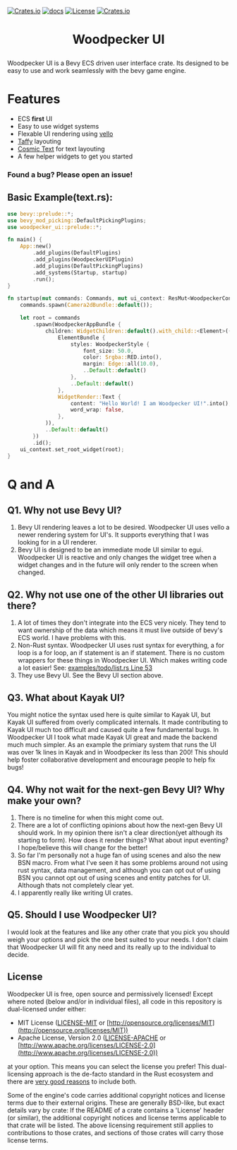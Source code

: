 [![Crates.io](https://img.shields.io/crates/v/woodpecker_ui)](https://crates.io/crates/woodpecker_ui)
[![docs](https://docs.rs/woodpecker_ui/badge.svg)](https://docs.rs/woodpecker_ui/)
[![License](https://img.shields.io/badge/license-MIT%2FApache-blue.svg)](https://github.com/StarArawn/woodpecker_ui#license)
[![Crates.io](https://img.shields.io/crates/d/woodpecker_ui)](https://crates.io/crates/woodpecker_ui)

<h1>
    <p align="center">
    Woodpecker UI
    <p>
</h1>

Woodpecker UI is a Bevy ECS driven user interface crate. Its designed to be easy to use and work seamlessly with the bevy game engine.

# Features
  - ECS **first** UI
  - Easy to use widget systems
  - Flexable UI rendering using [vello](https://github.com/linebender/bevy_vello)
  - [Taffy](https://github.com/DioxusLabs/taffy) layouting
  - [Cosmic Text](https://github.com/pop-os/cosmic-text) for text layouting
  - A few helper widgets to get you started

### Found a bug? Please open an issue!

## Basic Example(text.rs):
```rust
use bevy::prelude::*;
use bevy_mod_picking::DefaultPickingPlugins;
use woodpecker_ui::prelude::*;

fn main() {
    App::new()
        .add_plugins(DefaultPlugins)
        .add_plugins(WoodpeckerUIPlugin)
        .add_plugins(DefaultPickingPlugins)
        .add_systems(Startup, startup)
        .run();
}

fn startup(mut commands: Commands, mut ui_context: ResMut<WoodpeckerContext>) {
    commands.spawn(Camera2dBundle::default());

    let root = commands
        .spawn(WoodpeckerAppBundle {
            children: WidgetChildren::default().with_child::<Element>((
                ElementBundle {
                    styles: WoodpeckerStyle {
                        font_size: 50.0,
                        color: Srgba::RED.into(),
                        margin: Edge::all(10.0),
                        ..Default::default()
                    },
                    ..Default::default()
                },
                WidgetRender::Text {
                    content: "Hello World! I am Woodpecker UI!".into(),
                    word_wrap: false,
                },
            )),
            ..Default::default()
        })
        .id();
    ui_context.set_root_widget(root);
}
```

# Q and A

## Q1. Why not use Bevy UI?
  1. Bevy UI rendering leaves a lot to be desired. Woodpecker UI uses vello a newer rendering system for UI's. It supports everything that I was looking for in a UI renderer.
  2. Bevy UI is designed to be an immediate mode UI similar to egui. Woodpecker UI is reactive and only changes the widget tree when a widget changes and in the future will only render to the screen when changed.

## Q2. Why not use one of the other UI libraries out there?
  1. A lot of times they don't integrate into the ECS very nicely. They tend to want ownership of the data which means it must live outside of bevy's ECS world. I have problems with this.
  2. Non-Rust syntax. Woodpecker UI uses rust syntax for everything, a for loop is a for loop, an if statement is an if statement. There is no custom wrappers for these things in Woodpecker UI. Which makes writing code a lot easier! See: [examples/todo/list.rs Line 53](https://github.com/StarArawn/woodpecker_ui/tree/main/examples/todo/list.rs#L53)
  3. They use Bevy UI. See the Bevy UI section above.

## Q3. What about Kayak UI?
You might notice the syntax used here is quite similar to Kayak UI, but Kayak UI suffered from overly complicated internals. It made contributing to Kayak UI much too difficult and caused quite a few fundamental bugs. In Woodpecker UI I took what made Kayak UI great and made the backend much much simpler. As an example the primiary system that runs the UI was over 1k lines in Kayak and in Woodpecker its less than 200! This should help foster collaborative development and encourage people to help fix bugs!

## Q4. Why not wait for the next-gen Bevy UI? Why make your own?
  1. There is no timeline for when this might come out.
  2. There are a lot of conflicting opinions about how the next-gen Bevy UI should work. In my opinion there isn't a clear direction(yet although its starting to form). How does it render things? What about input eventing? I hope/believe this will change for the better!
  3. So far I'm personally not a huge fan of using scenes and also the new BSN macro. From what I've seen it has some problems around not using rust syntax, data management, and although you can opt out of using BSN you cannot opt out of using scenes and entity patches for UI. Although thats not completely clear yet.
  4. I apparently really like writing UI crates.

## Q5. Should I use Woodpecker UI?
I would look at the features and like any other crate that you pick you should weigh your options and pick the one best suited to your needs. I don't claim that Woodpecker UI will fit any need and its really up to the individual to decide.

## License

Woodpecker UI is free, open source and permissively licensed!
Except where noted (below and/or in individual files), all code in this repository is dual-licensed under either:

* MIT License ([LICENSE-MIT](LICENSE-MIT) or [http://opensource.org/licenses/MIT](http://opensource.org/licenses/MIT))
* Apache License, Version 2.0 ([LICENSE-APACHE](LICENSE-APACHE) or [http://www.apache.org/licenses/LICENSE-2.0](http://www.apache.org/licenses/LICENSE-2.0))

at your option.
This means you can select the license you prefer!
This dual-licensing approach is the de-facto standard in the Rust ecosystem and there are [very good reasons](https://github.com/bevyengine/bevy/issues/2373) to include both.

Some of the engine's code carries additional copyright notices and license terms due to their external origins.
These are generally BSD-like, but exact details vary by crate:
If the README of a crate contains a 'License' header (or similar), the additional copyright notices and license terms applicable to that crate will be listed.
The above licensing requirement still applies to contributions to those crates, and sections of those crates will carry those license terms.
